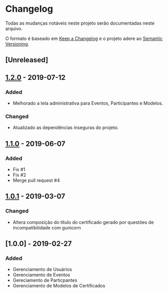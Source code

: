 # Changelog
Todas as mudanças notáveis ​​neste projeto serão documentadas neste arquivo.

O formato é baseado em [Keep a Changelog](http://keepachangelog.com/en/1.0.0/)
e o projeto adere ao [Semantic Versioning](http://semver.org/spec/v2.0.0.html).

## [Unreleased]

## [1.2.0] - 2019-07-12
### Added
- Melhorado a tela administrativa para Eventos, Participantes e Modelos.
### Changed
- Atualizado as dependências inseguras do projeto.

## [1.1.0] - 2019-06-07
### Added
- Fix #1
- Fix #2
- Merge pull request #4

## [1.0.1] - 2019-03-07
### Changed
- Altera composição do título do certificado gerado por questões de incompatibilidade com gunicorn

## [1.0.0] - 2019-02-27
### Added
- Gerenciamento de Usuários
- Gerenciamento de Eventos
- Gereciamento de Particpantes
- Gerenciamento de Modelos de Certificados

[Em desenvolvimento]: https://github.com/vinigracindo/sgce/compare/v1.2.0...HEAD
[1.2.0]: https://github.com/vinigracindo/sgce/compare/v1.1.0...v1.2.0
[1.1.0]: https://github.com/vinigracindo/sgce/compare/v1.0.1...v1.1.0
[1.0.1]: https://github.com/vinigracindo/sgce/compare/v1.0.0...v1.0.1
